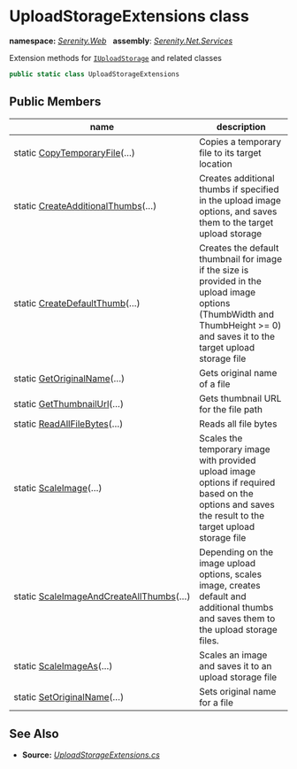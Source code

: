 # UploadStorageExtensions class
**namespace:** *[Serenity.Web](../README.md#serenity.web-namespace)*   **assembly**: *[Serenity.Net.Services](../README.md)*

Extension methods for [`IUploadStorage`](IUploadStorage.md) and related classes

```csharp
public static class UploadStorageExtensions
```

## Public Members

| name | description |
| --- | --- |
| static [CopyTemporaryFile](UploadStorageExtensions/CopyTemporaryFile.md)(…) | Copies a temporary file to its target location |
| static [CreateAdditionalThumbs](UploadStorageExtensions/CreateAdditionalThumbs.md)(…) | Creates additional thumbs if specified in the upload image options, and saves them to the target upload storage |
| static [CreateDefaultThumb](UploadStorageExtensions/CreateDefaultThumb.md)(…) | Creates the default thumbnail for image if the size is provided in the upload image options (ThumbWidth and ThumbHeight &gt;= 0) and saves it to the target upload storage file |
| static [GetOriginalName](UploadStorageExtensions/GetOriginalName.md)(…) | Gets original name of a file |
| static [GetThumbnailUrl](UploadStorageExtensions/GetThumbnailUrl.md)(…) | Gets thumbnail URL for the file path |
| static [ReadAllFileBytes](UploadStorageExtensions/ReadAllFileBytes.md)(…) | Reads all file bytes |
| static [ScaleImage](UploadStorageExtensions/ScaleImage.md)(…) | Scales the temporary image with provided upload image options if required based on the options and saves the result to the target upload storage file |
| static [ScaleImageAndCreateAllThumbs](UploadStorageExtensions/ScaleImageAndCreateAllThumbs.md)(…) | Depending on the image upload options, scales image, creates default and additional thumbs and saves them to the upload storage files. |
| static [ScaleImageAs](UploadStorageExtensions/ScaleImageAs.md)(…) | Scales an image and saves it to an upload storage file |
| static [SetOriginalName](UploadStorageExtensions/SetOriginalName.md)(…) | Sets original name for a file |

## See Also

* **Source:** *[UploadStorageExtensions.cs](https://github.com/serenity-is/Serenity/blob/master/src/Serenity.Net.Services/Upload/UploadStorageExtensions.cs)*